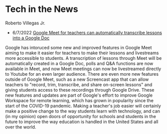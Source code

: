 # Tech in the News
Roberto Villegas Jr.
* 6/7/2022 [Google Meet for teachers can automatically transcribe lessons into a Google Doc](https://www.theverge.com/2022/6/7/23156443/google-meet-educators-transcribe-lessons-docs-workspace-screencast-livestreams)

Google has intoruced some new and improved features in Google Meet aiming to make it easier for teachers to make their lessons and livestreams more accessible to students.
A transcription of lessons through Meet will be automatically created in a Google Doc, polls and Q&A functions are now available in Meet, and now Meet meetings can now be livestreamed directly to Youtube for an even larger audience.
There are even more new features outside of Google Meet, such as a new Screencast app that can allow teachers to "record, trim, transcribe, and share on-screen lessons" and giving students access to these recordings through Google Drive.
These new features and updates are part of Google's effort to improve Google Workspace for remote learning, which has grown in popularity since the start of the COVID-19 pandemic.
Making a teacher's job easier will certainly make a positive change to the way students learn with technology, and can (in my opinion) open doors of opportunity for schools and students in the future to improve the way education is handled in the United States and all over the world.

